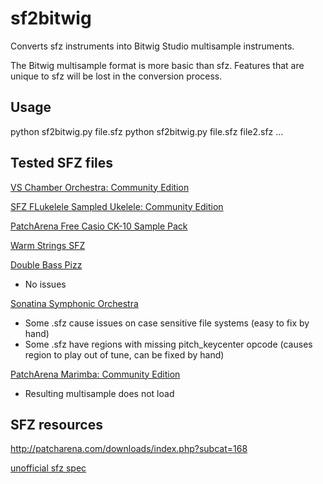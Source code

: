 # sf2bitwig

Converts sfz instruments into Bitwig Studio multisample instruments.

The Bitwig multisample format is more basic than sfz. Features that are unique to sfz will be lost in the conversion process.

## Usage
python sf2bitwig.py file.sfz
python sf2bitwig.py file.sfz file2.sfz ...

## Tested SFZ files

[VS Chamber Orchestra: Community Edition](https://github.com/sgossner/VSCO-2-CE)

[SFZ FLukelele Sampled Ukelele: Community Edition](http://patcharena.com/sfz-flukelele-sampled-ukelele-sfz-format/)

[PatchArena Free Casio CK-10 Sample Pack](http://patcharena.com/free-casio-ck-10-sample-pack/)

[Warm Strings SFZ](http://patcharena.com/downloads/comment.php?dlid=1247)

[Double Bass Pizz](http://patcharena.com/downloads/comment.php?dlid=1256)
* No issues

[Sonatina Symphonic Orchestra](http://sso.mattiaswestlund.net/download.html)
* Some .sfz cause issues on case sensitive file systems (easy to fix by hand)
* Some .sfz have regions with missing pitch_keycenter opcode (causes region to play out of tune, can be fixed by hand)

[PatchArena Marimba: Community Edition](http://patcharena.com/free-marimba-samples-patcharena-marimba-in-sfz-format/)
* Resulting multisample does not load

## SFZ resources
http://patcharena.com/downloads/index.php?subcat=168

[unofficial sfz spec](http://drealm.info/sfz/plj-sfz.xhtml)
